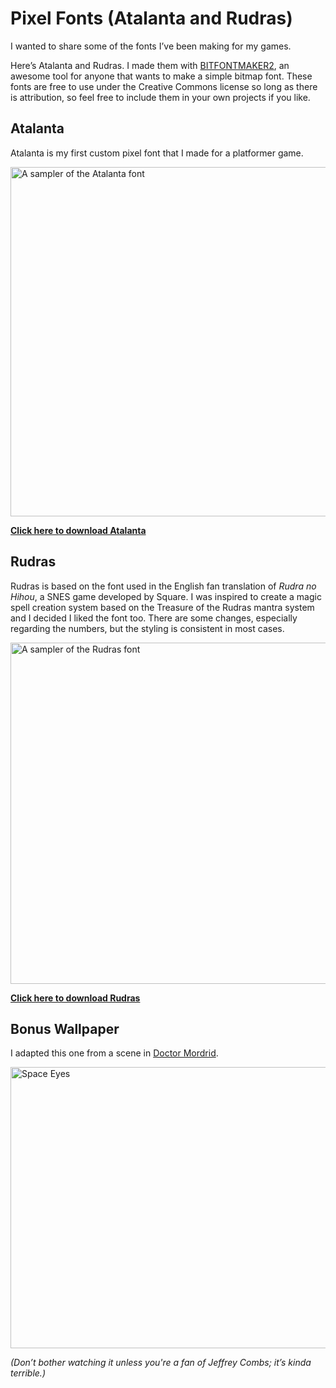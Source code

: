 # Pixel Fonts (Atalanta and Rudras)

I wanted to share some of the fonts I’ve been making for my games.

Here’s Atalanta and Rudras. I made them with [BITFONTMAKER2],
an awesome tool for anyone that wants to make a simple bitmap font.
These fonts are free to use under the Creative Commons license so long as
there is attribution, so feel free to include them in your own projects if you like.

## Atalanta

Atalanta is my first custom pixel font that I made for a platformer game.

<Image src="/fonts/atalanta/atalanta_sample.png" alt="A sampler of the Atalanta font" height="559" width="629" />

**[Click here to download Atalanta][atalanta-download]**

## Rudras

Rudras is based on the font used in the English fan translation of _Rudra no
Hihou_, a SNES game developed by Square. I was inspired to create a magic spell
creation system based on the Treasure of the Rudras mantra system and I
decided I liked the font too. There are some changes, especially regarding the
numbers, but the styling is consistent in most cases.

<Image src="/fonts/rudras/rudras_sample.png" alt="A sampler of the Rudras font" height="546" width="630" />

**[Click here to download Rudras][rudras-download]**

## Bonus Wallpaper

I adapted this one from a scene in [Doctor Mordrid][doctor-mordrid].

<a href="images/2016-11-09-space_eyes.png" data-lightbox="space-eyes">
  <Image src="/images/2016-11-09-space_eyes.png" alt="Space Eyes" width="800" height="450" layout="responsive" />
</a>

_(Don’t bother watching it unless you're a fan of Jeffrey Combs; it’s kinda terrible.)_

[bitfontmaker2]: http://www.pentacom.jp/pentacom/bitfontmaker2/
[atalanta-download]: fonts/atalanta/Atalanta_Font.zip
[rudras-download]: fonts/rudras/Rudras_Font.zip
[doctor-mordrid]: https://youtu.be/42xdx4MZALQ
